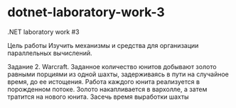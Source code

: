 # dotnet-laboratory-work-3
.NET laboratory work #3

Цель работы
Изучить механизмы и средства для организации параллельных вычислений.

Задание 
2. Warcraft. Заданное количество юнитов добывают золото равными 
порциями из одной шахты, задерживаясь в пути на случайное время, до ее 
истощения. Работа каждого юнита реализуется в порожденном потоке. 
Золото накапливается в вархолле, а затем тратится на нового юнита. Засечь 
время выработки шахты
